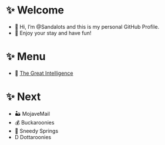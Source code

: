 # ✨ Welcome
- 👋 Hi, I’m @Sandalots and this is my personal GitHub Profile.
- 🍹 Enjoy your stay and have fun!

# ✨ Menu
- 🧑‍ [The Great Intelligence](https://www.sandymacdonald.co.uk)

# ✨ Next
- 🏜️ MojaveMail
- 💰 Buckaroonies
- 🌴 Sneedy Springs
-  D Dottaroonies
<!---
Sandalots/Sandalots is a ✨ special ✨ repository because its `README.md` (this file) appears on your GitHub profile.
You can click the Preview link to take a look at your changes.
--->
